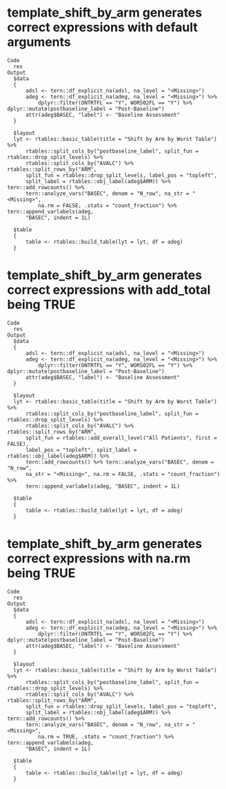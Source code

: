 # template_shift_by_arm generates correct expressions with default arguments

    Code
      res
    Output
      $data
      {
          adsl <- tern::df_explicit_na(adsl, na_level = "<Missing>")
          adeg <- tern::df_explicit_na(adeg, na_level = "<Missing>") %>% 
              dplyr::filter(ONTRTFL == "Y", WORS02FL == "Y") %>% dplyr::mutate(postbaseline_label = "Post-Baseline")
          attr(adeg$BASEC, "label") <- "Baseline Assessment"
      }
      
      $layout
      lyt <- rtables::basic_table(title = "Shift by Arm by Worst Table") %>% 
          rtables::split_cols_by("postbaseline_label", split_fun = rtables::drop_split_levels) %>% 
          rtables::split_cols_by("AVALC") %>% rtables::split_rows_by("ARM", 
          split_fun = rtables::drop_split_levels, label_pos = "topleft", 
          split_label = rtables::obj_label(adeg$ARM)) %>% tern::add_rowcounts() %>% 
          tern::analyze_vars("BASEC", denom = "N_row", na_str = "<Missing>", 
              na.rm = FALSE, .stats = "count_fraction") %>% tern::append_varlabels(adeg, 
          "BASEC", indent = 1L)
      
      $table
      {
          table <- rtables::build_table(lyt = lyt, df = adeg)
      }
      

# template_shift_by_arm generates correct expressions with add_total being TRUE

    Code
      res
    Output
      $data
      {
          adsl <- tern::df_explicit_na(adsl, na_level = "<Missing>")
          adeg <- tern::df_explicit_na(adeg, na_level = "<Missing>") %>% 
              dplyr::filter(ONTRTFL == "Y", WORS02FL == "Y") %>% dplyr::mutate(postbaseline_label = "Post-Baseline")
          attr(adeg$BASEC, "label") <- "Baseline Assessment"
      }
      
      $layout
      lyt <- rtables::basic_table(title = "Shift by Arm by Worst Table") %>% 
          rtables::split_cols_by("postbaseline_label", split_fun = rtables::drop_split_levels) %>% 
          rtables::split_cols_by("AVALC") %>% rtables::split_rows_by("ARM", 
          split_fun = rtables::add_overall_level("All Patients", first = FALSE), 
          label_pos = "topleft", split_label = rtables::obj_label(adeg$ARM)) %>% 
          tern::add_rowcounts() %>% tern::analyze_vars("BASEC", denom = "N_row", 
          na_str = "<Missing>", na.rm = FALSE, .stats = "count_fraction") %>% 
          tern::append_varlabels(adeg, "BASEC", indent = 1L)
      
      $table
      {
          table <- rtables::build_table(lyt = lyt, df = adeg)
      }
      

# template_shift_by_arm generates correct expressions with na.rm being TRUE

    Code
      res
    Output
      $data
      {
          adsl <- tern::df_explicit_na(adsl, na_level = "<Missing>")
          adeg <- tern::df_explicit_na(adeg, na_level = "<Missing>") %>% 
              dplyr::filter(ONTRTFL == "Y", WORS02FL == "Y") %>% dplyr::mutate(postbaseline_label = "Post-Baseline")
          attr(adeg$BASEC, "label") <- "Baseline Assessment"
      }
      
      $layout
      lyt <- rtables::basic_table(title = "Shift by Arm by Worst Table") %>% 
          rtables::split_cols_by("postbaseline_label", split_fun = rtables::drop_split_levels) %>% 
          rtables::split_cols_by("AVALC") %>% rtables::split_rows_by("ARM", 
          split_fun = rtables::drop_split_levels, label_pos = "topleft", 
          split_label = rtables::obj_label(adeg$ARM)) %>% tern::add_rowcounts() %>% 
          tern::analyze_vars("BASEC", denom = "N_row", na_str = "<Missing>", 
              na.rm = TRUE, .stats = "count_fraction") %>% tern::append_varlabels(adeg, 
          "BASEC", indent = 1L)
      
      $table
      {
          table <- rtables::build_table(lyt = lyt, df = adeg)
      }
      

